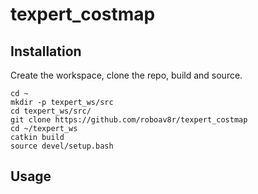 # texpert_costmap

## Installation
Create the workspace, clone the repo, build and source.
```
cd ~
mkdir -p texpert_ws/src
cd texpert_ws/src/
git clone https://github.com/roboav8r/texpert_costmap
cd ~/texpert_ws
catkin build
source devel/setup.bash
```

## Usage
